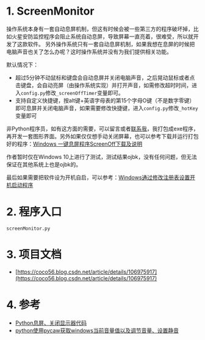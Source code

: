 # 1. ScreenMonitor

操作系统本身有一套自动息屏机制，但这有时候会被一些第三方的程序破坏掉，比如火星安防监控程序会阻止系统自动息屏，导致屏幕一直亮着，很难受，所以就开发了这款软件。
另外操作系统只有一套自动息屏机制，如果我想在息屏的时候把电脑声音也关了怎么办呢？这时操作系统并没有为我们提供相关功能。

默认情况下：
* 超过5分钟不动鼠标和键盘会自动息屏并关闭电脑声音，之后晃动鼠标或者点击键盘，会自动亮屏（由操作系统实现）并打开声音，如需修改超时时间，进入`config.py`修改`_screenOffTimer`变量即可。
* 支持自定义快捷键，按alt键+英语字母表的第15个字母O键（不是数字零键）即可息屏并关闭电脑声音，如果需要修改快捷键，进入`config.py`修改`_hotKey`变量即可

非Python程序员，如有这方面的需要，可以留言或者[联系我](https://coco56.gitee.io/blog/about)，我打包成exe程序，再开发一套图形界面。另外如果仅仅想手动关闭屏幕，也可以参考下载并运行打包好的程序：[Windows 一键息屏程序ScreenOff下载及说明](https://coco56.blog.csdn.net/article/details/106956281)

作者暂时仅在Windows 10上进行了测试，测试结果ojbk，没有任何问题，但无法保证在其他系统上也是ojbk的。

最后如果需要把软件设为开机自启，可以参考：[Windows通过修改注册表设置开机启动程序](https://coco56.blog.csdn.net/article/details/102493477)

# 2. 程序入口

`screenMonitor.py`

# 3. 项目文档

* [https://coco56.blog.csdn.net/article/details/106975917](https://coco56.blog.csdn.net/article/details/106975917)

# 4. 参考

* [Python息屏、关闭显示器代码](https://coco56.blog.csdn.net/article/details/106964234)
* [python使用pycaw获取windows当前音量值以及调节音量、设置静音](https://coco56.blog.csdn.net/article/details/106962278)